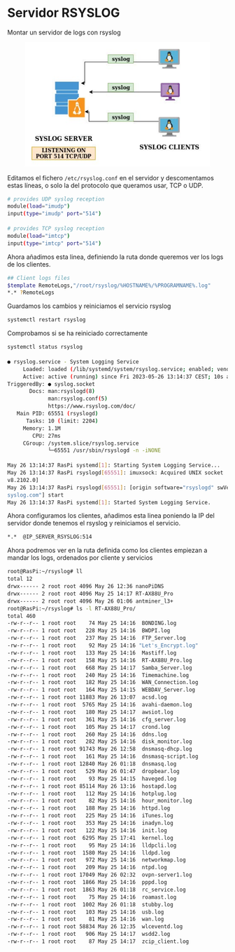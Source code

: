 # Servidor RSYSLOG

Montar un servidor de logs con rsyslog

<figure><img src="../.gitbook/assets/image (2) (1).png" alt=""><figcaption></figcaption></figure>



Editamos el fichero `/etc/rsyslog.conf` en el servidor y descomentamos estas líneas, o solo la del protocolo que queramos usar, TCP o UDP.&#x20;

```bash
# provides UDP syslog reception
module(load="imudp")
input(type="imudp" port="514")

# provides TCP syslog reception
module(load="imtcp")
input(type="imtcp" port="514")
```

Ahora añadimos esta linea, definiendo la ruta donde queremos ver los logs de los clientes.

```bash
## Client logs files
$template RemoteLogs,"/root/rsyslog/%HOSTNAME%/%PROGRAMNAME%.log"
*.* ?RemoteLogs
```

Guardamos los cambios y reiniciamos el servicio rsyslog

```sh
systemctl restart rsyslog
```

Comprobamos si se ha reiniciado correctamente

```sh
systemctl status rsyslog

● rsyslog.service - System Logging Service
     Loaded: loaded (/lib/systemd/system/rsyslog.service; enabled; vendor preset: enabled)
     Active: active (running) since Fri 2023-05-26 13:14:37 CEST; 10s ago
TriggeredBy: ● syslog.socket
       Docs: man:rsyslogd(8)
             man:rsyslog.conf(5)
             https://www.rsyslog.com/doc/
   Main PID: 65551 (rsyslogd)
      Tasks: 10 (limit: 2204)
     Memory: 1.1M
        CPU: 27ms
     CGroup: /system.slice/rsyslog.service
             └─65551 /usr/sbin/rsyslogd -n -iNONE

May 26 13:14:37 RasPi systemd[1]: Starting System Logging Service...
May 26 13:14:37 RasPi rsyslogd[65551]: imuxsock: Acquired UNIX socket '/run/systemd/journal/syslog' (fd 3) from systemd.  [
v8.2102.0]
May 26 13:14:37 RasPi rsyslogd[65551]: [origin software="rsyslogd" swVersion="8.2102.0" x-pid="65551" x-info="https://www.r
syslog.com"] start
May 26 13:14:37 RasPi systemd[1]: Started System Logging Service.
```

Ahora configuramos los clientes, añadimos esta linea poniendo la IP del servidor donde tenemos el rsyslog y reiniciamos el servicio.&#x20;

```sh
*.*  @IP_SERVER_RSYSLOG:514
```

Ahora podremos ver en la ruta definida como los clientes empiezan a mandar los logs, ordenados por cliente y servicios

```bash
root@RasPi:~/rsyslog# ll
total 12
drwx------ 2 root root 4096 May 26 12:36 nanoPiDNS
drwx------ 2 root root 4096 May 25 14:17 RT-AX88U_Pro
drwx------ 2 root root 4096 May 26 01:06 antminer_l3+
root@RasPi:~/rsyslog# ls -l RT-AX88U_Pro/
total 460
-rw-r--r-- 1 root root    74 May 25 14:16  BONDING.log
-rw-r--r-- 1 root root   228 May 25 14:16  BWDPI.log
-rw-r--r-- 1 root root   237 May 25 14:16  FTP_Server.log
-rw-r--r-- 1 root root    92 May 25 14:16 "Let's_Encrypt.log"
-rw-r--r-- 1 root root   133 May 25 14:16  Mastiff.log
-rw-r--r-- 1 root root   158 May 25 14:16  RT-AX88U_Pro.log
-rw-r--r-- 1 root root   668 May 25 14:17  Samba_Server.log
-rw-r--r-- 1 root root   240 May 25 14:16  Timemachine.log
-rw-r--r-- 1 root root   182 May 25 14:16  WAN_Connection.log
-rw-r--r-- 1 root root   164 May 25 14:15  WEBDAV_Server.log
-rw-r--r-- 1 root root 11883 May 26 13:07  acsd.log
-rw-r--r-- 1 root root  5765 May 25 14:16  avahi-daemon.log
-rw-r--r-- 1 root root   180 May 25 14:17  awsiot.log
-rw-r--r-- 1 root root   361 May 25 14:16  cfg_server.log
-rw-r--r-- 1 root root   105 May 25 14:17  crond.log
-rw-r--r-- 1 root root   260 May 25 14:16  ddns.log
-rw-r--r-- 1 root root   282 May 25 14:16  disk_monitor.log
-rw-r--r-- 1 root root 91743 May 26 12:58  dnsmasq-dhcp.log
-rw-r--r-- 1 root root   161 May 25 14:16  dnsmasq-script.log
-rw-r--r-- 1 root root 12840 May 26 01:18  dnsmasq.log
-rw-r--r-- 1 root root   529 May 26 01:47  dropbear.log
-rw-r--r-- 1 root root    93 May 25 14:15  haveged.log
-rw-r--r-- 1 root root 85114 May 26 13:16  hostapd.log
-rw-r--r-- 1 root root   112 May 25 14:16  hotplug.log
-rw-r--r-- 1 root root    82 May 25 14:16  hour_monitor.log
-rw-r--r-- 1 root root   188 May 25 14:16  httpd.log
-rw-r--r-- 1 root root   225 May 25 14:16  iTunes.log
-rw-r--r-- 1 root root   353 May 25 14:16  inadyn.log
-rw-r--r-- 1 root root   122 May 25 14:16  init.log
-rw-r--r-- 1 root root  6295 May 25 17:41  kernel.log
-rw-r--r-- 1 root root    95 May 25 14:16  lldpcli.log
-rw-r--r-- 1 root root  1580 May 25 14:16  lldpd.log
-rw-r--r-- 1 root root   972 May 25 14:16  networkmap.log
-rw-r--r-- 1 root root   209 May 25 14:16  ntpd.log
-rw-r--r-- 1 root root 17049 May 26 02:32  ovpn-server1.log
-rw-r--r-- 1 root root  1866 May 25 14:16  pppd.log
-rw-r--r-- 1 root root  1863 May 26 01:18  rc_service.log
-rw-r--r-- 1 root root    75 May 25 14:16  roamast.log
-rw-r--r-- 1 root root  1002 May 26 01:18  stubby.log
-rw-r--r-- 1 root root   103 May 25 14:16  usb.log
-rw-r--r-- 1 root root    81 May 25 14:16  wan.log
-rw-r--r-- 1 root root 58834 May 26 12:35  wlceventd.log
-rw-r--r-- 1 root root   906 May 25 14:17  wsdd2.log
-rw-r--r-- 1 root root    87 May 25 14:17  zcip_client.log
```
